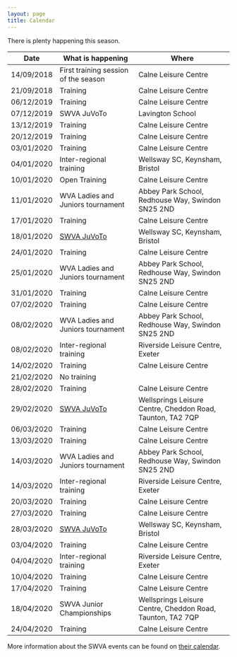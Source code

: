 ```yaml
---
layout: page
title: Calendar
---
```


There is plenty happening this season.


<table>
<tr><th>Date</th><th>What is happening</th><th>Where</th></tr>
<tbody>
<tr><td>14/09/2018</td><td>First training session of the season</td><td>Calne Leisure Centre</td></tr>
<tr><td>21/09/2018</td><td>Training</td><td>Calne Leisure Centre</td></tr>
<tr><td>06/12/2019</td><td>Training</td><td>Calne Leisure Centre</td></tr>
<tr><td>07/12/2019</td><td>SWVA JuVoTo</td><td>Lavington School</td></tr>
<tr><td>13/12/2019</td><td>Training</td><td>Calne Leisure Centre</td></tr>
<tr><td>20/12/2019</td><td>Training</td><td>Calne Leisure Centre</td></tr>
<tr><td>03/01/2020</td><td>Training</td><td>Calne Leisure Centre</td></tr>
<tr><td>04/01/2020</td><td>Inter-regional training</td><td>Wellsway SC, Keynsham, Bristol</td></tr>
<tr><td>10/01/2020</td><td>Open Training</td><td>Calne Leisure Centre</td></tr>
<tr><td>11/01/2020</td><td>WVA Ladies and Juniors tournament</td><td>Abbey Park School, Redhouse Way, Swindon SN25 2ND</td></tr>
<tr><td>17/01/2020</td><td>Training</td><td>Calne Leisure Centre</td></tr>
<tr><td>18/01/2020</td><td><a href="/JuVoTo.html">SWVA JuVoTo</a></td><td>Wellsway SC, Keynsham, Bristol</td></tr>
<tr><td>24/01/2020</td><td>Training</td><td>Calne Leisure Centre</td></tr>
<tr><td>25/01/2020</td><td>WVA Ladies and Juniors tournament</td><td>Abbey Park School, Redhouse Way, Swindon SN25 2ND</td></tr>
<tr><td>31/01/2020</td><td>Training</td><td>Calne Leisure Centre</td></tr>
<tr><td>07/02/2020</td><td>Training</td><td>Calne Leisure Centre</td></tr>
<tr><td>08/02/2020</td><td>WVA Ladies and Juniors tournament</td><td>Abbey Park School, Redhouse Way, Swindon SN25 2ND</td></tr>
<tr><td>08/02/2020</td><td>Inter-regional training</td><td>Riverside Leisure Centre, Exeter</td></tr>
<tr><td>14/02/2020</td><td>Training</td><td>Calne Leisure Centre</td></tr>
<tr class="warn"><td>21/02/2020</td><td>No training</td><td>&nbsp;</td></tr>
<tr><td>28/02/2020</td><td>Training</td><td>Calne Leisure Centre</td></tr>
<tr><td>29/02/2020</td><td><a href="/JuVoTo.html">SWVA JuVoTo</a></td><td>Wellsprings Leisure Centre, Cheddon Road, Taunton, TA2 7QP</td></tr>
<tr><td>06/03/2020</td><td>Training</td><td>Calne Leisure Centre</td></tr>
<tr><td>13/03/2020</td><td>Training</td><td>Calne Leisure Centre</td></tr>
<tr><td>14/03/2020</td><td>WVA Ladies and Juniors tournament</td><td>Abbey Park School, Redhouse Way, Swindon SN25 2ND</td></tr>
<tr><td>14/03/2020</td><td>Inter-regional training</td><td>Riverside Leisure Centre, Exeter</td></tr>
<tr><td>20/03/2020</td><td>Training</td><td>Calne Leisure Centre</td></tr>
<tr><td>27/03/2020</td><td>Training</td><td>Calne Leisure Centre</td></tr>
<tr><td>28/03/2020</td><td><a href="/JoVoTo.html">SWVA JuVoTo</a></td><td>Wellsway SC, Keynsham, Bristol</td></tr>
<tr><td>03/04/2020</td><td>Training</td><td>Calne Leisure Centre</td></tr>
<tr><td>04/04/2020</td><td>Inter-regional training</td><td>Riverside Leisure Centre, Exeter</td></tr>
<tr><td>10/04/2020</td><td>Training</td><td>Calne Leisure Centre</td></tr>
<tr><td>17/04/2020</td><td>Training</td><td>Calne Leisure Centre</td></tr>
<tr><td>18/04/2020</td><td>SWVA Junior Championships</td><td>Wellsprings Leisure Centre, Cheddon Road, Taunton, TA2 7QP</td></tr>
<tr><td>24/04/2020</td><td>Training</td><td>Calne Leisure Centre</td></tr>
</tbody>
</table>

More information about the SWVA events can be found on [their calendar](https://www.swva.org.uk/calendar).
